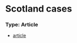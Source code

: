 # Scotland cases

### Type: Article

* [article](https://inews.co.uk/news/covid-cases-schools-scotland-uk-1176472)